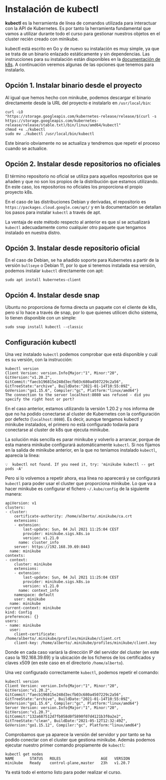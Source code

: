 # Instalación de kubectl

**kubectl** es la herramienta de línea de comandos utilizada para
interactuar con la API de Kubernetes. Es por tanto la herramienta
fundamental que vamos a utilizar durante todo el curso para gestionar
nuestros objetos en el cluster recién creado con minikube.

kubectl está escrito en Go y de nuevo su instalación es muy simple, ya
que se trata de un binario enlazado estáticamente y sin
dependencias. Las instrucciones para su instalación están disponibles
en la [documentación de
k8s](https://kubernetes.io/es/docs/tasks/tools/install-kubectl/). A
continuación veremos algunas de las opciones que tenemos para
instalarlo.

## Opción 1. Instalar binario desde el proyecto

Al igual que hemos hecho con minikube, podemos descargar el binario
directamente desde la URL del proyecto e instalarlo en
`/usr/local/bin`:

```
curl -LO
"https://storage.googleapis.com/kubernetes-release/release/$(curl -s
https://storage.googleapis.com/kubernetes-release/release/stable.txt)/bin/linux/amd64/kubectl"
chmod +x ./kubectl
sudo mv ./kubectl /usr/local/bin/kubectl
```

Este binario obviamente no se actualiza y tendremos que repetir el
proceso cuando se actualice.

## Opción 2. Instalar desde repositorios no oficiales

El término repositorio no oficial se utiliza para aquellos
repositorios que se añaden y que no son los propios de la distribución
que estamos utilizando. En este caso, los repositorios no oficiales
los proporciona el propio proyecto k8s.

En el caso de las distribuciones Debian y derivadas, el repositorio es
`https://packages.cloud.google.com/apt/` y en la documentación se
detallan los pasos para instalar `kubectl` a través de apt.

La ventaja de este método respecto al anterior es que sí se
actualizará `kubectl` adecuadamente como cualquier otro paquete que
tengamos instalado en nuestra distro.

## Opción 3. Instalar desde repositorio oficial

En el caso de Debian, se ha añadido soporte para Kubernetes a partir
de la versión `bullseye` o Debian 11, por lo que si tenemos instalada
esa versión, podemos instalar `kubectl` directamente con apt:

```
sudo apt install kubernetes-client
```

## Opción 4. Instalar desde snap

Ubuntu no proporciona de forma directa un paquete con el cliente de
k8s, pero sí lo hace a través de snap, por lo que quienes utilicen
dicho sistema, lo tienen disponible con un simple:

```
sudo snap install kubectl --classic
```

## Configuración kubectl

Una vez instalado `kubectl` podemos comprobar que está disponible y cuál es su
versión, con la instrucción:

```
kubectl version
Client Version: version.Info{Major:"1", Minor:"20", GitVersion:"v1.20.2", GitCommit:"faecb196815e248d3ecfb03c680a4507229c2a56", GitTreeState:"archive", BuildDate:"2021-01-14T10:55:09Z", GoVersion:"go1.15.6", Compiler:"gc", Platform:"linux/amd64"}
The connection to the server localhost:8080 was refused - did you
specify the right host or port?
```

En el caso anterior, estamos utilizando la versión 1.20.2 y nos
informa de que no ha podido conectarse al cluster de Kubernetes con la
configuración por defecto (`localhost:8080`). Es decir, aunque
tengamos kubectl y minikube instalados, el primero no está configurado
todavía para conectarse al cluster de k8s que ejecuta minikube.

La solución más sencilla es parar minikube y volverlo a arrancar,
porque de esta manera minikube configurará automáticamente
`kubectl`. Si nos fijamos en la salida de minikube anterior, en la que
no teníamos instalado `kubectl`, aparecía la línea:

```
💡  kubectl not found. If you need it, try: 'minikube kubectl -- get pods -A'
```

Pero si lo volvemos a repetir ahora, esa línea no aparecerá y se
configurará `kubectl` para poder usar el cluster que proporciona
minikube. Lo que va a hacer minikube es configurar el fichero
`~/.kube/config` de la siguiente manera:

```
apiVersion: v1
clusters:
- cluster:
    certificate-authority: /home/alberto/.minikube/ca.crt
    extensions:
    - extension:
        last-update: Sun, 04 Jul 2021 11:25:04 CEST
        provider: minikube.sigs.k8s.io
        version: v1.21.0
      name: cluster_info
    server: https://192.168.39.69:8443
  name: minikube
contexts:
- context:
    cluster: minikube
    extensions:
    - extension:
        last-update: Sun, 04 Jul 2021 11:25:04 CEST
        provider: minikube.sigs.k8s.io
        version: v1.21.0
      name: context_info
    namespace: default
    user: minikube
  name: minikube
current-context: minikube
kind: Config
preferences: {}
users:
- name: minikube
  user:
    client-certificate: /home/alberto/.minikube/profiles/minikube/client.crt
    client-key: /home/alberto/.minikube/profiles/minikube/client.key
```

Donde en cada caso variará la dirección IP del servidor del cluster
(en este caso la 192.168.39.69) y la ubicación de los ficheros de los
certificados y claves x509 (en este caso en el directorio
`/home/alberto`).

Una vez configurado correctamente `kubectl`, podemos repetir el
comando:

```
kubectl version
Client Version: version.Info{Major:"1", Minor:"20", GitVersion:"v1.20.2", GitCommit:"faecb196815e248d3ecfb03c680a4507229c2a56", GitTreeState:"archive", BuildDate:"2021-01-14T10:55:09Z", GoVersion:"go1.15.6", Compiler:"gc", Platform:"linux/amd64"}
Server Version: version.Info{Major:"1", Minor:"20", GitVersion:"v1.20.7", GitCommit:"132a687512d7fb058d0f5890f07d4121b3f0a2e2", GitTreeState:"clean", BuildDate:"2021-05-12T12:32:49Z", GoVersion:"go1.15.12", Compiler:"gc", Platform:"linux/amd64"}
```

Comprobamos que ya aparece la versión del servidor y por
tanto se ha podido conectar con el cluster que gestiona
minikube. Además podemos ejecutar nuestro primer comando propiamente
de `kubectl`:

```
kubectl get nodes
NAME       STATUS   ROLES                  AGE   VERSION
minikube   Ready    control-plane,master   23h   v1.20.7
```

Ya está todo el entorno listo para poder realizar el curso.
